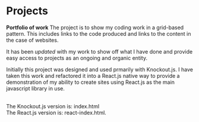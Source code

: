 # Projects
**Portfolio of work**
The project is to show my coding work in a grid-based pattern. This includes links to the code produced and links to the content in the case of websites.

It has been *updated* with my work to show off what I have done and provide easy access to projects as an ongoing 
and organic entity.

Initially this project was designed and used prmarily with Knockout.js. I have taken this work and refactored it into a React.js native way to provide 
a demonstration of my ability to create sites using React.js as the main javascript library in use.<br><br>

The Knockout.js version is: index.html <br>
The React.js version is: react-index.html. <br>
